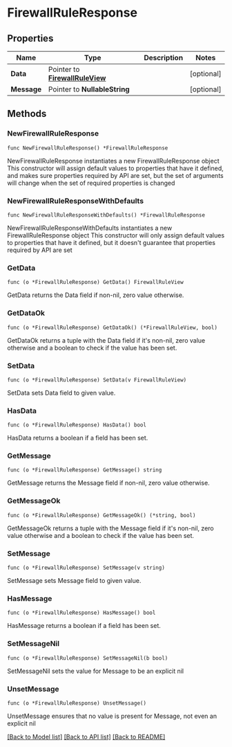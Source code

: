 # FirewallRuleResponse

## Properties

Name | Type | Description | Notes
------------ | ------------- | ------------- | -------------
**Data** | Pointer to [**FirewallRuleView**](FirewallRuleView.md) |  | [optional] 
**Message** | Pointer to **NullableString** |  | [optional] 

## Methods

### NewFirewallRuleResponse

`func NewFirewallRuleResponse() *FirewallRuleResponse`

NewFirewallRuleResponse instantiates a new FirewallRuleResponse object
This constructor will assign default values to properties that have it defined,
and makes sure properties required by API are set, but the set of arguments
will change when the set of required properties is changed

### NewFirewallRuleResponseWithDefaults

`func NewFirewallRuleResponseWithDefaults() *FirewallRuleResponse`

NewFirewallRuleResponseWithDefaults instantiates a new FirewallRuleResponse object
This constructor will only assign default values to properties that have it defined,
but it doesn't guarantee that properties required by API are set

### GetData

`func (o *FirewallRuleResponse) GetData() FirewallRuleView`

GetData returns the Data field if non-nil, zero value otherwise.

### GetDataOk

`func (o *FirewallRuleResponse) GetDataOk() (*FirewallRuleView, bool)`

GetDataOk returns a tuple with the Data field if it's non-nil, zero value otherwise
and a boolean to check if the value has been set.

### SetData

`func (o *FirewallRuleResponse) SetData(v FirewallRuleView)`

SetData sets Data field to given value.

### HasData

`func (o *FirewallRuleResponse) HasData() bool`

HasData returns a boolean if a field has been set.

### GetMessage

`func (o *FirewallRuleResponse) GetMessage() string`

GetMessage returns the Message field if non-nil, zero value otherwise.

### GetMessageOk

`func (o *FirewallRuleResponse) GetMessageOk() (*string, bool)`

GetMessageOk returns a tuple with the Message field if it's non-nil, zero value otherwise
and a boolean to check if the value has been set.

### SetMessage

`func (o *FirewallRuleResponse) SetMessage(v string)`

SetMessage sets Message field to given value.

### HasMessage

`func (o *FirewallRuleResponse) HasMessage() bool`

HasMessage returns a boolean if a field has been set.

### SetMessageNil

`func (o *FirewallRuleResponse) SetMessageNil(b bool)`

 SetMessageNil sets the value for Message to be an explicit nil

### UnsetMessage
`func (o *FirewallRuleResponse) UnsetMessage()`

UnsetMessage ensures that no value is present for Message, not even an explicit nil

[[Back to Model list]](../README.md#documentation-for-models) [[Back to API list]](../README.md#documentation-for-api-endpoints) [[Back to README]](../README.md)


